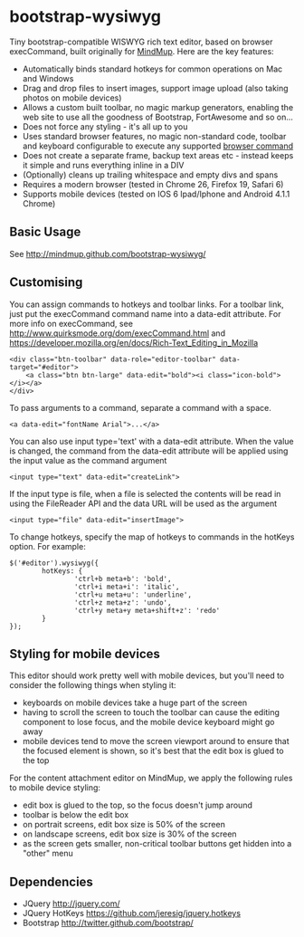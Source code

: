 bootstrap-wysiwyg
=================

Tiny bootstrap-compatible WISWYG rich text editor, based on browser execCommand, built originally for [MindMup](http://www.mindmup.com). Here are the key features:

* Automatically binds standard hotkeys for common operations on Mac and Windows
* Drag and drop files to insert images, support image upload (also taking photos on mobile devices)
* Allows a custom built toolbar, no magic markup generators, enabling the web site to use all the goodness of Bootstrap, FortAwesome and so on...
* Does not force any styling - it's all up to you
* Uses standard browser features, no magic non-standard code, toolbar and keyboard configurable to execute any supported [browser command](https://developer.mozilla.org/en/docs/Rich-Text_Editing_in_Mozilla
)
* Does not create a separate frame, backup text areas etc - instead keeps it simple and runs everything inline in a DIV
* (Optionally) cleans up trailing whitespace and empty divs and spans 
* Requires a modern browser (tested in Chrome 26, Firefox 19, Safari 6)
* Supports mobile devices (tested on IOS 6 Ipad/Iphone and Android 4.1.1 Chrome)

Basic Usage
-----------

See http://mindmup.github.com/bootstrap-wysiwyg/

Customising 
-----------
You can assign commands to hotkeys and toolbar links. For a toolbar link, just put the execCommand command name into a data-edit attribute. 
For more info on execCommand, see http://www.quirksmode.org/dom/execCommand.html and https://developer.mozilla.org/en/docs/Rich-Text_Editing_in_Mozilla

	<div class="btn-toolbar" data-role="editor-toolbar" data-target="#editor">
	    <a class="btn btn-large" data-edit="bold"><i class="icon-bold"></i></a>
	</div>

To pass arguments to a command, separate a command with a space.

    <a data-edit="fontName Arial">...</a>

You can also use input type='text' with a data-edit attribute. When the value
is changed, the command from the data-edit attribute will be applied using the
input value as the command argument
    
    <input type="text" data-edit="createLink">

If the input type is file, when a file is selected the contents will be read in using the FileReader API and the data URL will be used as the argument
  
    <input type="file" data-edit="insertImage">


To change hotkeys, specify the map of hotkeys to commands in the hotKeys option. For example:

	$('#editor').wysiwyg({
			hotKeys: {
					'ctrl+b meta+b': 'bold',
					'ctrl+i meta+i': 'italic',
					'ctrl+u meta+u': 'underline',
					'ctrl+z meta+z': 'undo',
					'ctrl+y meta+y meta+shift+z': 'redo'
	        }
	});

Styling for mobile devices
--------------------------

This editor should work pretty well with mobile devices, but you'll need to consider the following things when styling it:
- keyboards on mobile devices take a huge part of the screen
- having to scroll the screen to touch the toolbar can cause the editing component to lose focus, and the mobile device keyboard might go away
- mobile devices tend to move the screen viewport around to ensure that the focused element is shown, so it's best that the edit box is glued to the top

For the content attachment editor on MindMup, we apply the following rules to mobile device styling:
- edit box is glued to the top, so the focus doesn't jump around
- toolbar is below the edit box
- on portrait screens, edit box size is 50% of the screen 
- on landscape screens, edit box size is 30% of the screen
- as the screen gets smaller, non-critical toolbar buttons get hidden into a "other" menu

Dependencies
------------
* JQuery http://jquery.com/
* JQuery HotKeys https://github.com/jeresig/jquery.hotkeys
* Bootstrap http://twitter.github.com/bootstrap/
